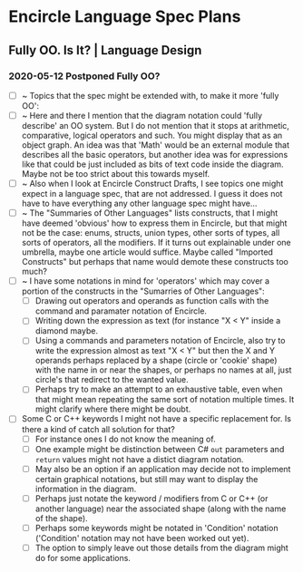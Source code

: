Encircle Language Spec Plans
============================

Fully OO. Is It? | Language Design
----------------------------------

### 2020-05-12 Postponed Fully OO?

- [ ] ~ Topics that the spec might be extended with, to make it more 'fully OO':
- [ ] ~ Here and there I mention that the diagram notation could 'fully describe' an OO system. But I do not mention that it stops at arithmetic, comparative, logical operators and such. You might display that as an object graph. An idea was that 'Math' would be an external module that describes all the basic operators, but another idea was for expressions like that could be just included as bits of text code inside the diagram. Maybe not be too strict about this towards myself.
- [ ] ~ Also when I look at Encircle Construct Drafts, I see topics one might expect in a language spec, that are not addressed. I guess it does not have to have everything any other language spec might have...
- [ ] ~ The "Summaries of Other Languages" lists constructs, that I might have deemed 'obvious' how to express them in Encircle, but that might not be the case: enums, structs, union types, other sorts of types, all sorts of operators, all the modifiers. If it turns out explainable under one umbrella, maybe one article would suffice. Maybe called "Imported Constructs" but perhaps that name would demote these constructs too much?
- [ ] ~ I have some notations in mind for 'operators' which may cover a portion of the constructs in the "Sumarries of Other Languages":
    - [ ] Drawing out operators and operands as function calls with the command and paramater notation of Encircle.
    - [ ] Writing down the expression as text (for instance "X < Y" inside a diamond maybe.
    - [ ] Using a commands and parameters notation of Encircle, also try to write the expression almost as text "X < Y" but then the X and Y operands perhaps replaced by a shape (circle or 'cookie' shape) with the name in or near the shapes, or perhaps no names at all, just circle's that redirect to the wanted value.
    - [ ] Perhaps try to make an attempt to an exhaustive table, even when that might mean repeating the same sort of notation multiple times. It might clarify where there might be doubt.
- [ ] Some C or C++ keywords I might not have a specific replacement for. Is there a kind of catch all solution for that?
    - [ ] For instance ones I do not know the meaning of.
    - [ ] One example might be distinction between C# `out` parameters and `return` values might not have a distict diagram notation.
    - [ ] May also be an option if an application may decide not to implement certain graphical notations, but still may want to display the information in the diagram.
    - [ ] Perhaps just notate the keyword / modifiers from C or C++ (or another language) near the associated shape (along with the name of the shape).
    - [ ] Perhaps some keywords might be notated in 'Condition' notation ('Condition' notation may not have been worked out yet).
    - [ ] The option to simply leave out those details from the diagram might do for some applications.